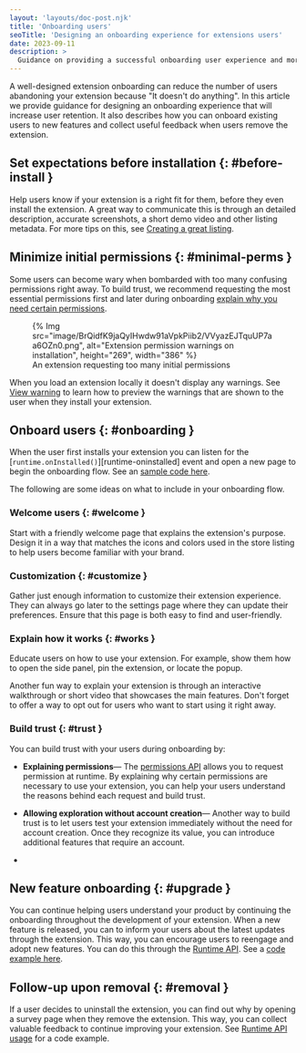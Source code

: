 ```yaml
---
layout: 'layouts/doc-post.njk'
title: 'Onboarding users'
seoTitle: 'Designing an onboarding experience for extensions users'
date: 2023-09-11
description: >
  Guidance on providing a successful onboarding user experience and more.
---
```


A well-designed extension onboarding can reduce the number of users abandoning your extension
because "It doesn't do anything". In this article we provide guidance for designing an
onboarding experience that will increase user retention. It also describes how you can onboard existing users to new features and collect useful
feedback when users remove the extension.

## Set expectations before installation {: #before-install }

Help users know if your extension is a right fit for them, before they even install the extension. A great way to communicate this is through an detailed description, accurate screenshots, a short demo video and other listing metadata. For more tips on this, see [Creating a great listing][cws-great-listing].

## Minimize initial permissions {: #minimal-perms }

Some users can become wary when bombarded with too many confusing permissions right away. To build trust, we recommend requesting the most essential permissions first and later during onboarding [explain why you need certain permissions](#trust).

<figure>
  {% Img src="image/BrQidfK9jaQyIHwdw91aVpkPiib2/VVyazEJTquUP7aa6OZn0.png", alt="Extension permission warnings on installation", height="269", width="386" %}
  <figcaption>
    An extension requesting too many initial permissions
  </figcaption>
</figure>

When you load an extension locally it doesn't display any warnings. See [View warning][view-warning] to learn how to preview the warnings that are shown to the user when they install your extension.

## Onboard users {: #onboarding }

When the user first installs your extension you can listen for the [`runtime.onInstalled()`][runtime-oninstalled] event and open a new page to begin the onboarding flow. See an [sample code here][runtime-install-example].

The following are some ideas on what to include in your onboarding flow. 

### Welcome users {: #welcome }

Start with a friendly welcome page that explains the extension's purpose. Design it in a way that matches the icons and colors used in the store listing to help users become familiar with your brand.

### Customization {: #customize }

Gather just enough information to customize their extension experience. They can always go later to the settings page where they can update their preferences. Ensure that this page is both easy to find and user-friendly.

### Explain how it works {: #works }

Educate users on how to use your extension. For example, show them how to open the side panel, pin the extension, or locate the popup.

Another fun way to explain your extension is through an interactive walkthrough or short video that showcases the main features. Don't forget to offer a way to opt out for users who want to start using it right away.

### Build trust {: #trust }

You can build trust with your users during onboarding by:

- **Explaining permissions**&mdash; The [permissions API][api-perms] allows you to request permission
  at runtime. By explaining why certain permissions are necessary to use your extension, you can
  help your users understand the reasons behind each request and build trust.

- **Allowing exploration without account creation**&mdash; Another way to build trust is to let users
  test your extension immediately without the need for account creation. Once they recognize its
  value, you can introduce additional features that require an account.

- 

## New feature onboarding {: #upgrade }

You can continue helping users understand your product by continuing the onboarding throughout the
development of your extension. When a new feature is released, you can to inform your users about the
latest updates through the extension. This way, you can encourage users to reengage and adopt new
features. You can do this through the [Runtime API][api-runtime]. See a [code example here][runtime-update-example].

## Follow-up upon removal {: #removal }

If a user decides to uninstall the extension, you can find out why by opening a survey page when
they remove the extension. This way, you can collect valuable feedback to continue improving your
extension. See [Runtime API usage][runtime-remove-example] for a code example.

[access-local-incognito]: /docs/extensions/mv3/declare_permissions/#allow_access
[allow-access]: /docs/extensions/mv3/declare_permissions/#allow_access
[api-perms]: /docs/extensions/reference/permissions
[api-runtime]: /docs/extensions/reference/runtime/
[cs-manifest]: /docs/extensions/mv3/manifest/content_scripts/
[cws-great-listing]: /docs/webstore/best_listing/
[perm-warn]: https://developer.chrome.com/docs/extensions/mv3/permission_warnings/
[runtime-install-example]: /docs/extensions/reference/runtime/#example-install
[runtime-remove-example]: /docs/extensions/reference/runtime/#example-uninstall-url
[runtime-uninstall]: /docs/extensions/reference/runtime/#method-setUninstallURL
[runtime-update-example]: /docs/extensions/reference/runtime/#example-update
[view-warning]: /docs/extensions/mv3/permission_warnings/#view_warnings